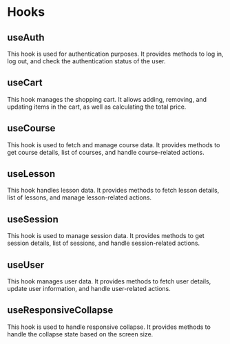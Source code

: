 # Hooks

## useAuth

This hook is used for authentication purposes. It provides methods to log in, log out, and check the authentication status of the user.

## useCart

This hook manages the shopping cart. It allows adding, removing, and updating items in the cart, as well as calculating the total price.

## useCourse

This hook is used to fetch and manage course data. It provides methods to get course details, list of courses, and handle course-related actions.

## useLesson

This hook handles lesson data. It provides methods to fetch lesson details, list of lessons, and manage lesson-related actions.

## useSession

This hook is used to manage session data. It provides methods to get session details, list of sessions, and handle session-related actions.

## useUser

This hook manages user data. It provides methods to fetch user details, update user information, and handle user-related actions.

## useResponsiveCollapse

This hook is used to handle responsive collapse. It provides methods to handle the collapse state based on the screen size.
